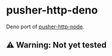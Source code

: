 # pusher-http-deno
Deno port of [pusher-http-node](https://github.com/pusher/pusher-http-node).  
## ⚠️ Warning: Not yet tested
